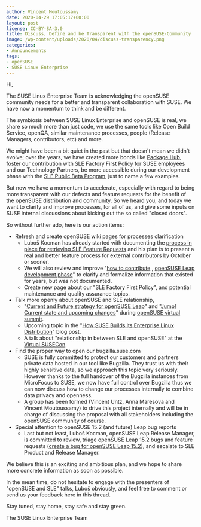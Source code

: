 ```yaml
---
author: Vincent Moutoussamy
date: 2020-04-29 17:05:17+00:00
layout: post
license: CC-BY-SA-3.0
title: Discuss, Define and be Transparent with the openSUSE-Community
image: /wp-content/uploads/2020/04/discuss-transparency.png
categories:
- Announcements
tags:
- openSUSE
- SUSE Linux Enterprise
---
```


Hi,

The SUSE Linux Enterprise Team is acknowledging the openSUSE community needs for
a better and transparent collaboration with SUSE. We have now a momentum to
think and be different.

The symbiosis between SUSE Linux Enterprise and openSUSE is real, we share so
much more than just code, we use the same tools like Open Build Service, openQA,
similar maintenance processes, people (Release Managers, contributors, etc)
and more.

We might have been a bit quiet in the past but that doesn't mean we didn't
evolve; over the years, we have created more bonds like [Package Hub](https://packagehub.suse.com), foster
our contribution with SLE Factory First Policy for SUSE employees and our
Technology Partners, be more accessible during our development phase with the
[SLE Public Beta Program](https://www.suse.com/betaprogram/sle-beta/), just to name a few examples.

But now we have a momentum to accelerate, especially with regard to being more
transparent with our defects and feature requests for the benefit of the
openSUSE distribution and community. So we heard you, and today we want to
clarify and improve processes, for all of us, and give some inputs on SUSE
internal discussions about kicking out the so called "closed doors".

So without further ado, here is our action items:

* Refresh and create openSUSE wiki pages for processes clarification
  * Luboš Kocman has already started with documenting the [process in place for
   retrieving SLE Feature Requests](https://en.opensuse.org/Portal:Leap/SLEFeatureRequests) and his plan is to present a real and
   better feature process for external contributors by October or sooner.
  * We will also review and improve "[how to contribute](https://en.opensuse.org/openSUSE:Packaging_for_Leap)
, [openSUSE Leap development phase](https://en.opensuse.org/openSUSE:Leap_development_process)" to clarify and formalize information that existed for
   years, but was not documented.
  * Create new page about our "SLE Factory First Policy", and potential
   maintenance and quality assurance topics.
* Talk more openly about openSUSE and SLE relationship,
  * "[Current and Future strategy for openSUSE Leap](https://events.opensuse.org/conferences/oSvirtsmt/program/proposals/3071
)" and "[Jump! Current state and upcoming changes](https://events.opensuse.org/conferences/oSLO/program/proposals/2960)" during [openSUSE virtual summit](https://events.opensuse.org/conferences/oSvirtsmt
).
  * Upcoming topic in the "[How SUSE Builds its Enterprise Linux Distribution](https://www.suse.com/c/how-suse-builds-its-enterprise-linux-distribution-part-1/)"
   blog post.
  * A talk about "relationship in between SLE and openSUSE" at the [Virtual SUSECon](https://www.susecon.com/).
* Find the proper way to open our bugzilla.suse.com
  * SUSE is fully committed to protect our customers and partners private data
   hosted in our tool like Bugzilla. They trust us with their highly sensitive
   data, so we approach this topic very seriously. However thanks to the full
   handover of the Bugzilla instances from MicroFocus to SUSE, we now have full
   control over Bugzilla thus we can now discuss how to change our processes
   internally to combine data privacy and openness.
  * A group has been formed (Vincent Untz, Anna Maresova and Vincent Moutoussamy)
   to drive this project internally and will be in charge of discussing the
   proposal with all stakeholders including the openSUSE community of course.
* Special attention to openSUSE 15.2 (and future) Leap bug reports
  * Last but not least, Luboš Kocman, openSUSE Leap Release Manager, is
committed to review, triage openSUSE Leap 15.2 bugs and feature requests
   ([create a bug for openSUSE Leap 15.2](https://en.opensuse.org/openSUSE:Submitting_bug_reports)), and escalate to SLE Product and
   Release Manager.

We believe this is an exciting and ambitious plan, and we hope to share more
concrete information as soon as possible.

In the mean time, do not hesitate to engage with the presenters of "openSUSE and
SLE" talks, Luboš obviously, and feel free to comment or send us your feedback
here in this thread.

Stay tuned, stay home, stay safe and stay green.

The SUSE Linux Enterprise Team
